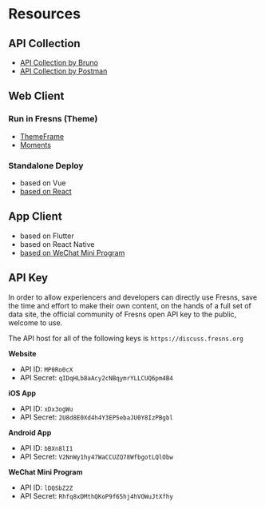 # Resources

## API Collection

- [API Collection by Bruno](https://github.com/fresns/api-collection-by-bruno)
- [API Collection by Postman](https://www.postman.com/fresns/workspace/fresns-public-workspace/collection/18055757-966209aa-c1f8-49e6-8a7d-61b6c4a07570)

## Web Client

### Run in Fresns (Theme)

- [ThemeFrame](https://github.com/fresns/client-website-themes/tree/3.x/ThemeFrame)
- [Moments](https://github.com/fresns/client-website-themes/tree/3.x/Moments)

### Standalone Deploy

- based on Vue
- [based on React](https://github.com/fresns/client-website-react)

## App Client

- based on Flutter
- based on React Native
- [based on WeChat Mini Program](https://github.com/fresns/client-wechat)

## API Key

In order to allow experiencers and developers can directly use Fresns, save the time and effort to make their own content, on the hands of a full set of data site, the official community of Fresns open API key to the public, welcome to use.

The API host for all of the following keys is `https://discuss.fresns.org`

**Website**

- API ID: `MP0Ro0cX`
- API Secret: `qIDqHLb8aAcy2cNBqymrYLLCUQ6pm4B4`

**iOS App**

- API ID: `xDx3ogWu`
- API Secret: `2U8d8E0Xd4h4Y3EP5ebaJU0Y8IzPBgbl`

**Android App**

- API ID: `bBXn8lI1`
- API Secret: `V2NnWy1hy47WaCCUZQ78WfbgotLQlObw`

**WeChat Mini Program**

- API ID: `lDQSbZ2Z`
- API Secret: `Rhfq8xDMthQKoP9f65hj4hVOWuJtXfhy`

